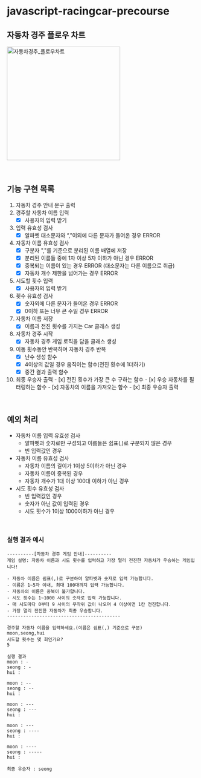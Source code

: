 # javascript-racingcar-precourse

## 자동차 경주 플로우 차트

<img src="https://github.com/user-attachments/assets/5568c9d8-d2e9-43e7-87ac-f6903c78b330" alt="자동차경주_플로우차트" width="300"/>

&nbsp;

## 기능 구현 목록

1. 자동차 경주 안내 문구 출력
2. 경주할 자동차 이름 입력
   - [x] 사용자의 입력 받기
3. 입력 유효성 검사
   - [x] 알파벳 대소문자와 “,”이외에 다른 문자가 들어온 경우 ERROR
4. 자동차 이름 유효성 검사
   - [x] 구분자 ","를 기준으로 분리된 이름 배열에 저장
   - [x] 분리된 이름들 중에 1자 이상 5자 이하가 아닌 경우 ERROR
   - [x] 중복되는 이름이 있는 경우 ERROR (대소문자는 다른 이름으로 취급)
   - [x] 자동차 개수 제한을 넘어가는 경우 ERROR
5. 시도할 횟수 입력
   - [x] 사용자의 입력 받기
6. 횟수 유효성 검사
   - [x] 숫자외에 다른 문자가 들어온 경우 ERROR
   - [x] 0이하 또는 너무 큰 수일 경우 ERROR
7. 자동차 이름 저장
   - [x] 이름과 전진 횟수를 가지는 Car 클래스 생성
8. 자동차 경주 시작
   - [x] 자동차 경주 게임 로직을 담을 클래스 생성
9. 이동 횟수동안 반복하며 자동차 경주 반복
   - [x] 난수 생성 함수
   - [x] 4이상의 값일 경우 움직이는 함수(전진 횟수에 1더하기)
   - [x] 중간 결과 출력 함수
10. 최종 우승자 출력 - [x] 전진 횟수가 가장 큰 수 구하는 함수 - [x] 우승 자동차를 필터링하는 함수 - [x] 자동차의 이름을 가져오는 함수 - [x] 최종 우승자 출력

&nbsp;

## 예외 처리

- 자동차 이름 입력 유효성 검사
  - 알파벳과 숫자로만 구성되고 이름들은 쉼표(,)로 구분되지 않은 경우
  - 빈 입력값인 경우
- 자동차 이름 유효성 검사
  - 자동차 이름의 길이가 1이상 5이하가 아닌 경우
  - 자동차 이름이 중복된 경우
  - 자동차 개수가 1대 이상 100대 이하가 아닌 경우
- 시도 횟수 유효성 검사
  - 빈 입력값인 경우
  - 숫자가 아닌 값이 입력된 경우
  - 시도 횟수가 1이상 1000이하가 아닌 경우

&nbsp;

### 실행 결과 예시

```
----------[자동차 경주 게임 안내]----------
게임 설명: 자동차 이름과 시도 횟수를 입력하고 가장 멀리 전진한 자동차가 우승하는 게임입니다!

- 자동차 이름은 쉼표(,)로 구분하여 알파벳과 숫자로 입력 가능합니다.
- 이름은 1~5자 이내, 최대 100대까지 입력 가능합니다.
- 자동차의 이름은 중복이 불가합니다.
- 시도 횟수는 1~1000 사이의 숫자로 입력 가능합니다.
- 매 시도마다 0부터 9 사이의 무작위 값이 나오며 4 이상이면 1칸 전진합니다.
- 가장 멀리 전진한 자동차가 최종 우승합니다.
------------------------------------------

경주할 자동차 이름을 입력하세요.(이름은 쉼표(,) 기준으로 구분)
moon,seong,hui
시도할 횟수는 몇 회인가요?
5

실행 결과
moon : -
seong : -
hui :

moon : --
seong : --
hui :

moon : ---
seong : ---
hui :

moon : ---
seong : ----
hui :

moon : ----
seong : -----
hui :

최종 우승자 : seong
```
